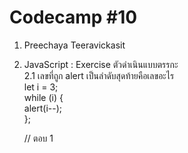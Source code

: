 # Codecamp #10
1. Preechaya Teeravickasit
2. JavaScript : Exercise ตัวดำเนินแบบตรรกะ   
2.1 เลขที่ถูก alert เป็นลำดับสุดท้ายคือเลขอะไร  
    let i = 3;  
    while (i) {  
        alert(i--);  
    };  

    // ตอบ 1
